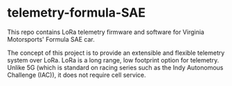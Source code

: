 # telemetry-formula-SAE
This repo contains LoRa telemetry firmware and software for Virginia Motorsports' Formula SAE car.

The concept of this project is to provide an extensible and flexible telemetry system over LoRa. LoRa is a long range, low footprint option for telemetry. Unlike 5G (which is standard on racing series such as the Indy Autonomous Challenge (IAC)), it does not require cell service. 
